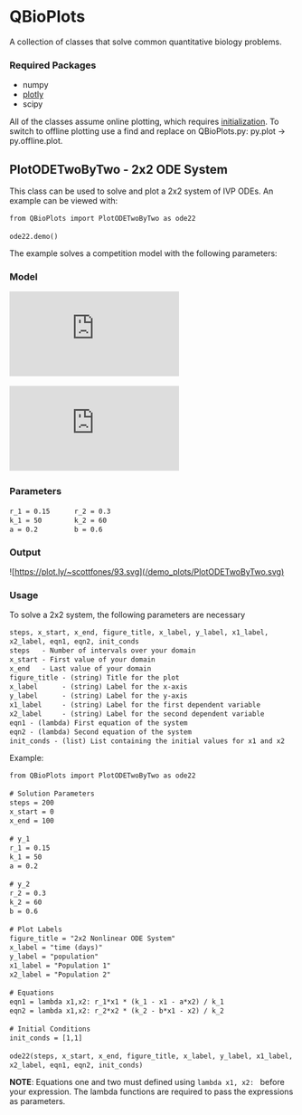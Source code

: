 # QBioPlots #

A collection of classes that solve common quantitative biology problems.

### Required Packages ###
* numpy
* [plotly](https://plot.ly/) 
* scipy

All of the classes assume online plotting, which requires [initialization](https://plot.ly/python/getting-started/). To switch to offline plotting use a find and replace on QBioPlots.py: py.plot -> py.offline.plot.

## PlotODETwoByTwo - 2x2 ODE System

This class can be used to solve and plot a 2x2 system of IVP ODEs. An example can be viewed with:

```
from QBioPlots import PlotODETwoByTwo as ode22

ode22.demo()
```

The example solves a competition model with the following parameters:

### Model ###

![y_1 = r_1*x_1(k_1 - x_1 - a*x_2) / k_1](http://latex.codecogs.com/png.latex?%5Cdpi%7B150%7D%20%5Cfn_cm%20y_1%20%3D%20r_1x_1%5Cleft%20%28%20k_1%20-%20x_1%20-ax_2%20%5Cright%20%29/%20k_1)

![y_2 = r_2*x_2(k_2 - b*x_1 - x_2) / k_2](http://latex.codecogs.com/png.latex?%5Cdpi%7B150%7D%20%5Cfn_cm%20y_2%20%3D%20r_2x_2%5Cleft%20%28%20k_2%20-%20bx_1%20-%20x_2%20%5Cright%20%29%20/%20k_2)

### Parameters ###
```
r_1 = 0.15      r_2 = 0.3
k_1 = 50        k_2 = 60
a = 0.2         b = 0.6
```
### Output ###
![https://plot.ly/~scottfones/93.svg](/demo_plots/PlotODETwoByTwo.svg)

### Usage ###

To solve a 2x2 system, the following parameters are necessary
```
steps, x_start, x_end, figure_title, x_label, y_label, x1_label, x2_label, eqn1, eqn2, init_conds
steps   - Number of intervals over your domain
x_start - First value of your domain
x_end   - Last value of your domain
figure_title - (string) Title for the plot
x_label      - (string) Label for the x-axis
y_label      - (string) Label for the y-axis
x1_label     - (string) Label for the first dependent variable
x2_label     - (string) Label for the second dependent variable
eqn1 - (lambda) First equation of the system
eqn2 - (lambda) Second equation of the system
init_conds - (list) List containing the initial values for x1 and x2
```

Example:
```
from QBioPlots import PlotODETwoByTwo as ode22

# Solution Parameters
steps = 200
x_start = 0
x_end = 100

# y_1
r_1 = 0.15
k_1 = 50
a = 0.2

# y_2 
r_2 = 0.3
k_2 = 60
b = 0.6

# Plot Labels
figure_title = "2x2 Nonlinear ODE System"
x_label = "time (days)"
y_label = "population"
x1_label = "Population 1"
x2_label = "Population 2"

# Equations
eqn1 = lambda x1,x2: r_1*x1 * (k_1 - x1 - a*x2) / k_1
eqn2 = lambda x1,x2: r_2*x2 * (k_2 - b*x1 - x2) / k_2

# Initial Conditions
init_conds = [1,1]

ode22(steps, x_start, x_end, figure_title, x_label, y_label, x1_label, x2_label, eqn1, eqn2, init_conds)
```
**NOTE**: Equations one and two must defined using `lambda x1, x2: ` before your expression. The lambda functions are required to pass the expressions as parameters.